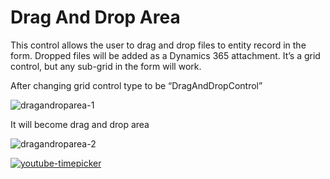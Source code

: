 # Drag And Drop Area

 This control allows the user to drag and drop files to entity record in the form. Dropped files will be added as a Dynamics 365 attachment. It’s a grid control, but any sub-grid in the form will work.

After changing grid control type to be “DragAndDropControl”

![dragandroparea-1](https://user-images.githubusercontent.com/90428984/196421531-7b45e7de-5b24-4b74-a36b-b421d11a3e4b.png)

It will become drag and drop area

![dragandroparea-2](https://user-images.githubusercontent.com/90428984/196421578-72f0dfcc-3e1b-40e6-ab54-ff98c304470c.png)

[![youtube-timepicker](https://user-images.githubusercontent.com/90428984/196426042-fcf152d3-b6e4-4ebc-92df-d93d122762f5.png)](https://www.youtube.com/watch?v=GaZnOhW99xQ)
